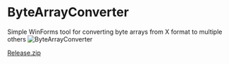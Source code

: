 # ByteArrayConverter
Simple WinForms tool for converting byte arrays from X format to multiple others
![ByteArrayConverter](https://user-images.githubusercontent.com/119023047/204061880-30a4bd2f-fd44-47cf-8aec-08fbd5ef4181.png)


[Release.zip](https://github.com/SleepyHex/ByteArrayConverter/files/10095284/Release.zip)
